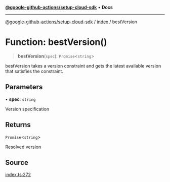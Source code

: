 [**@google-github-actions/setup-cloud-sdk**](../../README.md) • **Docs**

***

[@google-github-actions/setup-cloud-sdk](../../modules.md) / [index](../README.md) / bestVersion

# Function: bestVersion()

> **bestVersion**(`spec`): `Promise`\<`string`\>

bestVersion takes a version constraint and gets the latest available version
that satisfies the constraint.

## Parameters

• **spec**: `string`

Version specification

## Returns

`Promise`\<`string`\>

Resolved version

## Source

[index.ts:272](https://github.com/google-github-actions/setup-cloud-sdk/blob/main/src/index.ts#L272)
